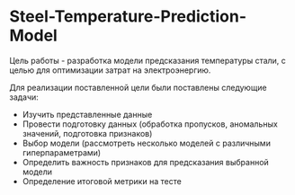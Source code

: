 # Steel-Temperature-Prediction-Model

Цель работы - разработка модели предсказания температуры стали, с целью для оптимизации затрат на электроэнергию.

Для реализации поставленной цели были поставлены следующие задачи:

* Изучить представленные данные
* Провести подготовку данных (обработка пропусков, аномальных значений, подготовка признаков)
* Выбор модели (рассмотреть несколько моделей с различными гиперпараметрами)
* Определить важность признаков для предсказания выбранной модели
* Определение итоговой метрики на тесте
